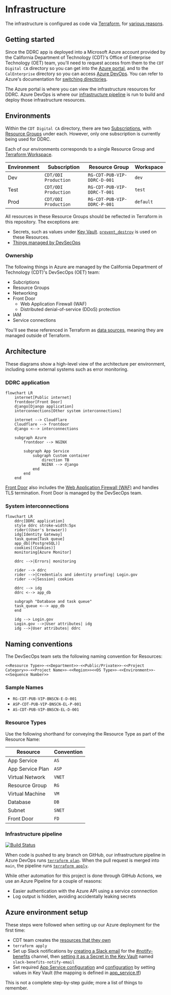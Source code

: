 # Infrastructure

The infrastructure is configured as code via [Terraform](https://www.terraform.io/), for [various reasons](https://techcommunity.microsoft.com/t5/fasttrack-for-azure/the-benefits-of-infrastructure-as-code/ba-p/2069350).

## Getting started

Since the DDRC app is deployed into a Microsoft Azure account provided by the California Department of Technology (CDT)'s Office of Enterprise Technology (OET) team, you'll need to request access from them to the `CDT Digital CA` directory so you can get into the [Azure portal](https://portal.azure.com), and to the `CalEnterprise` directory so you can access [Azure DevOps](https://calenterprise.visualstudio.com/CDT.ODS.DDRC). You can refer to Azure's documentation for [switching directories](https://learn.microsoft.com/en-us/azure/devtest/offer/how-to-change-directory-tenants-visual-studio-azure).

The Azure portal is where you can view the infrastructure resources for DDRC. Azure DevOps is where our [infrastructure pipeline](https://github.com/Office-of-Digital-Services/cdt-ods-disaster-recovery/blob/main/terraform/azure-pipelines.yml) is run to build and deploy those infrastructure resources.

## Environments

Within the `CDT Digital CA` directory, there are two [Subscriptions](https://learn.microsoft.com/en-us/microsoft-365/enterprise/subscriptions-licenses-accounts-and-tenants-for-microsoft-cloud-offerings?view=o365-worldwide#subscriptions), with [Resource Groups](https://learn.microsoft.com/en-us/azure/azure-resource-manager/management/manage-resource-groups-portal#what-is-a-resource-group) under each. However, only one subscription is currently being used
for DDRC.

Each of our environments corresponds to a single Resource Group and [Terraform Workspace](https://developer.hashicorp.com/terraform/language/state/workspaces).

| Environment | Subscription         | Resource Group              | Workspace |
| ----------- | -------------------- | --------------------------- | --------- |
| Dev         | `CDT/ODI Production` | `RG-CDT-PUB-VIP-DDRC-D-001` | `dev`     |
| Test        | `CDT/ODI Production` | `RG-CDT-PUB-VIP-DDRC-T-001` | `test`    |
| Prod        | `CDT/ODI Production` | `RG-CDT-PUB-VIP-DDRC-P-001` | `default` |

All resources in these Resource Groups should be reflected in Terraform in this repository. The exceptions are:

- Secrets, such as values under [Key Vault](https://azure.microsoft.com/en-us/services/key-vault/). [`prevent_destroy`](https://developer.hashicorp.com/terraform/tutorials/state/resource-lifecycle#prevent-resource-deletion) is used on these Resources.
- [Things managed by DevSecOps](#ownership)

### Ownership

The following things in Azure are managed by the California Department of Technology (CDT)'s DevSecOps (OET) team:

- Subcriptions
- Resource Groups
- Networking
- Front Door
  - Web Application Firewall (WAF) <!-- markdownlint-disable-line MD007 -->
  - Distributed denial-of-service (DDoS) protection <!-- markdownlint-disable-line MD007 -->
- IAM
- Service connections

You'll see these referenced in Terraform as [data sources](https://developer.hashicorp.com/terraform/language/data-sources), meaning they are managed outside of Terraform.

## Architecture

These diagrams show a high-level view of the architecture per environment, including some external systems such as error monitoring.

### DDRC application

```mermaid
flowchart LR
    internet[Public internet]
    frontdoor[Front Door]
    django[Django application]
    interconnections[Other system interconnections]

    internet --> Cloudflare
    Cloudflare --> frontdoor
    django <--> interconnections

    subgraph Azure
        frontdoor --> NGINX

        subgraph App Service
            subgraph Custom container
                direction TB
                NGINX --> django
            end
        end
    end
```

[Front Door](https://docs.microsoft.com/en-us/azure/frontdoor/front-door-overview) also includes the [Web Application Firewall (WAF)](https://docs.microsoft.com/en-us/azure/web-application-firewall/afds/afds-overview) and handles TLS termination. Front Door is managed by the DevSecOps team.

### System interconnections

```mermaid
flowchart LR
    ddrc[DDRC application]
    style ddrc stroke-width:5px
    rider((User's browser))
    idg[Identity Gateway]
    task_queue[Task queue]
    app_db[(PostgreSQL)]
    cookies[(Cookies)]
    monitoring[Azure Monitor]

    ddrc -->|Errors| monitoring

    rider --> ddrc
    rider -->|Credentials and identity proofing| Login.gov
    rider -->|Session| cookies

    ddrc --> idg
    ddrc <--> app_db

    subgraph "Database and task queue"
    task_queue <--> app_db
    end

    idg --> Login.gov
    Login.gov -->|User attributes| idg
    idg -->|User attributes| ddrc
```

## Naming conventions

The DevSecOps team sets the following naming convention for Resources:

```<!-- markdownlint-disable-line MD040 -->
<<Resource Type>>-<<Department>>-<<Public/Private>>-<<Project Category>>-<<Project Name>>-<<Region>><<OS Type>>-<<Environment>>-<<Sequence Number>>
```

### Sample Names

- `RG-CDT-PUB-VIP-BNSCN-E-D-001`
- `ASP-CDT-PUB-VIP-BNSCN-EL-P-001`
- `AS-CDT-PUB-VIP-BNSCN-EL-D-001`

### Resource Types

Use the following shorthand for conveying the Resource Type as part of the Resource Name:

| Resource         | Convention |
| ---------------- | ---------- |
| App Service      | `AS`       |
| App Service Plan | `ASP`      |
| Virtual Network  | `VNET`     |
| Resource Group   | `RG`       |
| Virtual Machine  | `VM`       |
| Database         | `DB`       |
| Subnet           | `SNET`     |
| Front Door       | `FD`       |

### Infrastructure pipeline

[![Build Status](https://calenterprise.visualstudio.com/CDT.ODS.DDRC/_apis/build/status/CDT.ODS.DDRC-terraform?branchName=main)](https://calenterprise.visualstudio.com/CDT.ODS.DDRC/_build/latest?definitionId=1168&branchName=main)

When code is pushed to any branch on GitHub, our infrastructure pipeline in Azure DevOps runs [`terraform plan`](https://www.terraform.io/cli/commands/plan). When the pull request is merged into `main`, the pipeline runs [`terraform apply`](https://www.terraform.io/cli/commands/apply).

While other automation for this project is done through GitHub Actions, we use an Azure Pipeline for a couple of reasons:

- Easier authentication with the Azure API using a service connnection
- Log output is hidden, avoiding accidentally leaking secrets

## Azure environment setup

These steps were followed when setting up our Azure deployment for the first time:

- CDT team creates the [resources that they own](#ownership)
- `terraform apply`
- Set up Slack notifications by [creating a Slack email](https://slack.com/help/articles/206819278-Send-emails-to-Slack) for the [#notify-benefits](https://cal-itp.slack.com/archives/C022HHSEE3F) channel, then [setting it as a Secret in the Key Vault](https://learn.microsoft.com/en-us/azure/key-vault/secrets/quick-create-portal#add-a-secret-to-key-vault) named `slack-benefits-notify-email`
- Set required [App Service configuration](../configuration/environment-variables.md) and [configuration](../configuration/data.md) by setting values in Key Vault (the mapping is defined in [app_service.tf](https://github.com/cal-itp/benefits/blob/main/terraform/app_service.tf))

This is not a complete step-by-step guide; more a list of things to remember.
